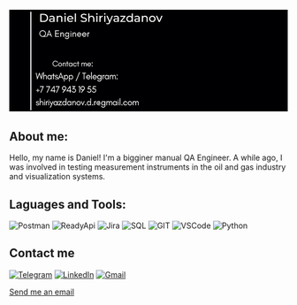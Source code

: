 ![Header](https://github.com/ExcusezM01/ExcusezM01/blob/main/assets/Screenshot_2.png) 

## About me:
Hello, my name is Daniel! I'm a bigginer manual QA Engineer. A while ago, I was involved in testing measurement instruments in the oil and gas industry and visualization systems.

## Laguages and Tools:
![Postman](https://img.shields.io/badge/-POSTMAN-cccccc?style=for-the-badge&logo=postman)
![ReadyApi](https://img.shields.io/badge/-ReadyAPI-ffcc00?style=for-the-badge&logo=ReadyAPI) 
![Jira](https://img.shields.io/badge/-jira-ffffff?style=for-the-badge&logo=jira&logoColor=00ccff)
![SQL](https://img.shields.io/badge/-SQL-333333?style=for-the-badge&logo=MYSQL&logoColor=0066ff)
![GIT](https://img.shields.io/badge/-GIT-333333?style=for-the-badge&logo=GIT&logoColor=0066ff)
![VSCode](https://img.shields.io/badge/-VSCode-0099ff?style=for-the-badge&logo=&logoColor=0066ff)
![Python](https://img.shields.io/badge/-Python-ffff66?style=for-the-badge&logo=python)

## Contact me
[![Telegram](https://img.shields.io/badge/-Telegram-333333?style=for-the-badge&logo=telegram)](https://t.me/excusez_mo1)
[![LinkedIn](https://img.shields.io/badge/-LinkedIn-333333?style=for-the-badge&logo=Linkedin&logoColor=0066ff)](https://www.linkedin.com/in/daniel-shiriyazdanov-395228228/)
[![Gmail](https://img.shields.io/badge/-Gmail-333333?style=for-the-badge&logo=Gmail&logoColor=cc000)](mailto:shiriyazdanov.d.r@gmail.com)

[Send me an email](mailto:shiriyazdanov.d.r@gmail.com)